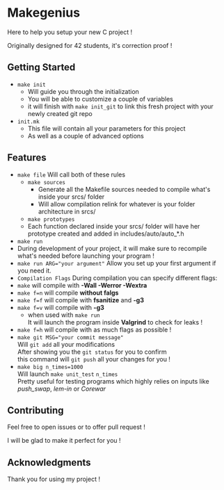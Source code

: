 # Makegenius

Here to help you setup your new C project !

Originally designed for 42 students, it's correction proof !


## Getting Started

* ```make init```
  * Will guide you through the initialization
  * You will be able to customize a couple of variables
  * it will finish with ```make init_git``` to link this fresh project with your newly created git repo
* ```init.mk```
  * This file will contain all your parameters for this project
  * As well as a couple of advanced options

## Features


* ```make file```  Will call both of these rules
  * ```make sources```
    * Generate all the Makefile sources needed to compile what's inside your srcs/ folder
    * Will allow compilation relink for whatever is your folder architecture  in srcs/
  * ```make prototypes```
   * Each function declared inside your srcs/ folder will have her prototype created and added in includes/auto/auto_*.h
* ```make run```
 * During development of your project, it will make sure to recompile what's
 needed before launching your program !
 * ```make run ARG="your argument"``` Allow you set up your first argument if you need it.
* ```Compilation Flags```
 During compilation you can specify different flags:
 * ```make``` will compile with **-Wall -Werror -Wextra**
 * ```make f=n``` will compile **without falgs**
 * ```make f=f``` will compile with **fsanitize** and **-g3**
 * ```make f=v``` will compile with **-g3**
   * when used with ```make run```  
    It will launch the program inside **Valgrind** to check for leaks !
 * ```make f=h``` will compile with as much flags as possible !
* ```make git MSG="your commit message"```  
 Will ```git add``` all your modifications  
 After showing you the ```git status``` for you to confirm  
 this command will ```git push``` all your changes for you !
* ```make big n_times=1000```  
 Will launch ```make unit_test``` ```n_times```  
 Pretty useful for testing programs which highly relies on inputs like _push_swap_, _lem-in_ or _Corewar_


## Contributing

Feel free to open issues or to offer pull request !

I will be glad to make it perfect for you !

## Acknowledgments

Thank you for using my project !
